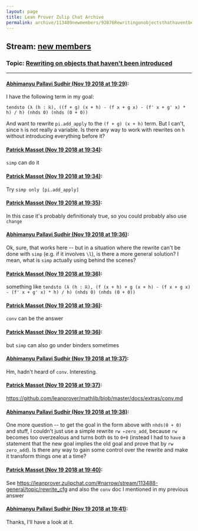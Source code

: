 ```yaml
---
layout: page
title: Lean Prover Zulip Chat Archive 
permalink: archive/113489newmembers/92876Rewritingonobjectsthathaventbeenintroduced.html
---
```


## Stream: [new members](index.html)
### Topic: [Rewriting on objects that haven't been introduced](92876Rewritingonobjectsthathaventbeenintroduced.html)

---

#### [Abhimanyu Pallavi Sudhir (Nov 19 2018 at 19:29)](https://leanprover.zulipchat.com/#narrow/stream/113489-new%20members/topic/Rewriting%20on%20objects%20that%20haven%27t%20been%20introduced/near/147983997):
I have the following term in my goal:
```lean
tendsto (λ (h : ℝ), ((f + g) (x + h) - (f x + g x) - (f' x + g' x) * h) / h) (nhds 0) (nhds (0 + 0))
```
And want to rewrite `pi.add_apply` to the `(f + g) (x + h)` term. But I can't, since `h` is not really a variable. Is there any way to work with rewrites on `h` without introducing everything before it?

#### [Patrick Massot (Nov 19 2018 at 19:34)](https://leanprover.zulipchat.com/#narrow/stream/113489-new%20members/topic/Rewriting%20on%20objects%20that%20haven%27t%20been%20introduced/near/147984304):
`simp` can do it

#### [Patrick Massot (Nov 19 2018 at 19:34)](https://leanprover.zulipchat.com/#narrow/stream/113489-new%20members/topic/Rewriting%20on%20objects%20that%20haven%27t%20been%20introduced/near/147984323):
Try `simp only [pi.add_apply]`

#### [Patrick Massot (Nov 19 2018 at 19:35)](https://leanprover.zulipchat.com/#narrow/stream/113489-new%20members/topic/Rewriting%20on%20objects%20that%20haven%27t%20been%20introduced/near/147984354):
In this case it's probably definitionaly true, so you could probably also use `change`

#### [Abhimanyu Pallavi Sudhir (Nov 19 2018 at 19:36)](https://leanprover.zulipchat.com/#narrow/stream/113489-new%20members/topic/Rewriting%20on%20objects%20that%20haven%27t%20been%20introduced/near/147984402):
Ok, sure, that works here -- but in a situation where the rewrite can't be done with `simp` (e.g. if it involves `\l`), is there a more general solution? I mean, what is `simp` actually using behind the scenes?

#### [Patrick Massot (Nov 19 2018 at 19:36)](https://leanprover.zulipchat.com/#narrow/stream/113489-new%20members/topic/Rewriting%20on%20objects%20that%20haven%27t%20been%20introduced/near/147984408):
something like `tendsto (λ (h : ℝ), (f (x + h) + g (x + h) - (f x + g x) - (f' x + g' x) * h) / h) (nhds 0) (nhds (0 + 0))`

#### [Patrick Massot (Nov 19 2018 at 19:36)](https://leanprover.zulipchat.com/#narrow/stream/113489-new%20members/topic/Rewriting%20on%20objects%20that%20haven%27t%20been%20introduced/near/147984423):
`conv` can be the answer

#### [Patrick Massot (Nov 19 2018 at 19:36)](https://leanprover.zulipchat.com/#narrow/stream/113489-new%20members/topic/Rewriting%20on%20objects%20that%20haven%27t%20been%20introduced/near/147984435):
but `simp` can also go under binders sometimes

#### [Abhimanyu Pallavi Sudhir (Nov 19 2018 at 19:37)](https://leanprover.zulipchat.com/#narrow/stream/113489-new%20members/topic/Rewriting%20on%20objects%20that%20haven%27t%20been%20introduced/near/147984444):
Hm, hadn't heard of `conv`. Interesting.

#### [Patrick Massot (Nov 19 2018 at 19:37)](https://leanprover.zulipchat.com/#narrow/stream/113489-new%20members/topic/Rewriting%20on%20objects%20that%20haven%27t%20been%20introduced/near/147984465):
https://github.com/leanprover/mathlib/blob/master/docs/extras/conv.md

#### [Abhimanyu Pallavi Sudhir (Nov 19 2018 at 19:38)](https://leanprover.zulipchat.com/#narrow/stream/113489-new%20members/topic/Rewriting%20on%20objects%20that%20haven%27t%20been%20introduced/near/147984520):
One more question -- to get the goal in the form above with `nhds(0 + 0)` and stuff, I couldn't just use a simple rewrite `rw ←zero_add`, because `rw` becomes too overzealous and turns both `0`s to `0+0` (instead I had to `have` a statement that the new goal implies the old goal and prove that by `rw zero_add`). Is there any way to gain some control over the rewrite and make it transform things one at a time?

#### [Patrick Massot (Nov 19 2018 at 19:40)](https://leanprover.zulipchat.com/#narrow/stream/113489-new%20members/topic/Rewriting%20on%20objects%20that%20haven%27t%20been%20introduced/near/147984625):
See https://leanprover.zulipchat.com/#narrow/stream/113488-general/topic/rewrite_cfg and also the `conv` doc I mentioned in my previous answer

#### [Abhimanyu Pallavi Sudhir (Nov 19 2018 at 19:41)](https://leanprover.zulipchat.com/#narrow/stream/113489-new%20members/topic/Rewriting%20on%20objects%20that%20haven%27t%20been%20introduced/near/147984664):
Thanks, I'll have a look at it.

